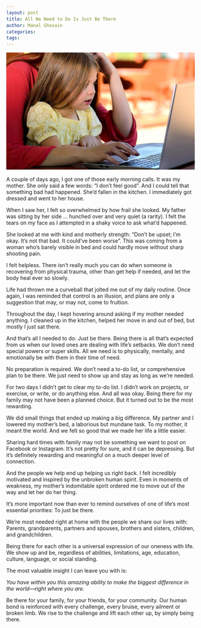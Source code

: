 ```yaml
---
layout: post
title: All We Need to Do Is Just Be There
author: Manal Ghosain
categories:
tags:
---
```


![Family](/images/family-connection.jpg)

A couple of days ago, I got one of those early morning calls. It was my mother. She only said a few words: “I don’t feel good”. And I could tell that something bad had happened. She’d fallen in the kitchen. I immediately got dressed and went to her house. 

When I saw her, I felt so overwhelmed by how frail she looked. My father was sitting by her side …  hunched over and very quiet (a rarity). I felt the tears on my face as I attempted in a shaky voice to ask what’d happened.

She looked at me with kind and motherly strength: “Don’t be upset; I’m okay. It’s not that bad. It could’ve been worse”. This was coming from a woman who’s barely visible in bed and could hardly move without sharp shooting pain.

I felt helpless. There isn’t really much you can do when someone is recovering from physical trauma, other than get help if needed, and let the body heal ever so slowly.

Life had thrown me a curveball that jolted me out of my daily routine. Once again, I was reminded that control is an illusion, and plans are only a suggestion that may, or may not, come to fruition. 

Throughout the day, I kept hovering around asking if my mother needed anything. I cleaned up in the kitchen, helped her move in and out of bed, but mostly I just sat there.

And that’s all I needed to do: Just be there. Being there is all that’s expected from us when our loved ones are dealing with life’s setbacks. We don’t need special powers or super skills. All we need is to physically, mentally, and emotionally be with them in their time of need.

No preparation is required. We don’t need a to-do list, or comprehensive plan to be there. We just need to show up and stay as long as we’re needed. 

For two days I didn’t get to clear my to-do list. I didn’t work on projects, or exercise, or write, or do anything else. And all was okay. Being there for my family may not have been a planned choice. But it turned out to be the most rewarding.

We did small things that ended up making a big difference. My partner and I lowered my mother’s bed, a laborious but mundane task. To my mother, it meant the world. And we felt so good that we made her life a little easier. 

Sharing hard times with family may not be something we want to post on Facebook or Instagram. It’s not pretty for sure, and it can be depressing. But it’s definitely rewarding and meaningful on a much deeper level of connection.

And the people we help end up helping us right back. I felt incredibly motivated and inspired by the unbroken human spirit. Even in moments of weakness, my mother’s indomitable spirit ordered me to move out of the way and let her do her thing. 

It’s more important now than ever to remind ourselves of one of life’s most essential priorities: To just be there.

We’re most needed right at home with the people we share our lives with: Parents, grandparents, partners and spouses, brothers and sisters, children, and grandchildren. 

Being there for each other is a universal expression of our oneness with life. We show up and be, regardless of abilities, limitations, age, education, culture, language, or social standing. 

The most valuable insight I can leave you with is:

*You have within you this amazing ability to make the biggest difference in the world—right where you are.*

Be there for your family, for your friends, for your community. Our human bond is reinforced with every challenge, every bruise, every ailment or broken limb. We rise to the challenge and lift each other up, by simply being there.